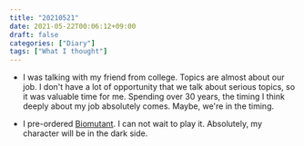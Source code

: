 ```yaml
---
title: "20210521"
date: 2021-05-22T00:06:12+09:00
draft: false
categories: ["Diary"]
tags: ["What I thought"]
---
```


- I was talking with my friend from college. Topics are almost about our job. I don't have a lot of opportunity that we talk about serious topics, so it was valuable time for me. Spending over 30 years, the timing I think deeply about my job absolutely comes. Maybe, we're in the timing.

- I pre-ordered [Biomutant](https://www.biomutant.com/en/). I can not wait to play it. Absolutely, my character will be in the dark side.